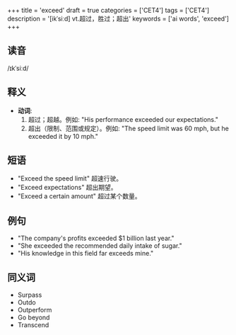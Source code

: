 +++
title = 'exceed'
draft = true
categories = ['CET4']
tags = ['CET4']
description = '[ikˈsiːd] vt.超过，胜过；超出'
keywords = ['ai words', 'exceed']
+++

## 读音
/ɪkˈsiːd/

## 释义
- **动词**:
  1. 超过；超越。例如: "His performance exceeded our expectations."
  2. 超出（限制、范围或规定）。例如: "The speed limit was 60 mph, but he exceeded it by 10 mph."

## 短语
- "Exceed the speed limit" 超速行驶。
- "Exceed expectations" 超出期望。
- "Exceed a certain amount" 超过某个数量。

## 例句
- "The company's profits exceeded $1 billion last year."
- "She exceeded the recommended daily intake of sugar."
- "His knowledge in this field far exceeds mine."

## 同义词
- Surpass
- Outdo
- Outperform
- Go beyond
- Transcend
